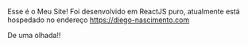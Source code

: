 Esse é o Meu Site! Foi desenvolvido em ReactJS puro, atualmente está hospedado no endereço 
https://diego-nascimento.com

De uma olhada!!
